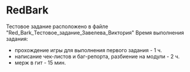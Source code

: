 # RedBark
Тестовое задание расположено в файле "Red_Bark_Тестовое_задание_Завелева_Виктория"
Время выполнения задания: 
- прохождение игры для выполнения первого задания - 1 ч.
- написание чек-листов и баг-репорта, разбиение на модули - 2 ч.
- мерж в гит - 15 мин.